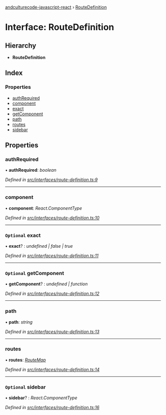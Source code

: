 [andculturecode-javascript-react](../README.md) › [RouteDefinition](routedefinition.md)

# Interface: RouteDefinition

## Hierarchy

* **RouteDefinition**

## Index

### Properties

* [authRequired](routedefinition.md#authrequired)
* [component](routedefinition.md#component)
* [exact](routedefinition.md#optional-exact)
* [getComponent](routedefinition.md#optional-getcomponent)
* [path](routedefinition.md#path)
* [routes](routedefinition.md#routes)
* [sidebar](routedefinition.md#optional-sidebar)

## Properties

###  authRequired

• **authRequired**: *boolean*

*Defined in [src/interfaces/route-definition.ts:9](https://github.com/AndcultureCode/AndcultureCode.JavaScript.React/blob/bf780d8/src/interfaces/route-definition.ts#L9)*

___

###  component

• **component**: *React.ComponentType*

*Defined in [src/interfaces/route-definition.ts:10](https://github.com/AndcultureCode/AndcultureCode.JavaScript.React/blob/bf780d8/src/interfaces/route-definition.ts#L10)*

___

### `Optional` exact

• **exact**? : *undefined | false | true*

*Defined in [src/interfaces/route-definition.ts:11](https://github.com/AndcultureCode/AndcultureCode.JavaScript.React/blob/bf780d8/src/interfaces/route-definition.ts#L11)*

___

### `Optional` getComponent

• **getComponent**? : *undefined | function*

*Defined in [src/interfaces/route-definition.ts:12](https://github.com/AndcultureCode/AndcultureCode.JavaScript.React/blob/bf780d8/src/interfaces/route-definition.ts#L12)*

___

###  path

• **path**: *string*

*Defined in [src/interfaces/route-definition.ts:13](https://github.com/AndcultureCode/AndcultureCode.JavaScript.React/blob/bf780d8/src/interfaces/route-definition.ts#L13)*

___

###  routes

• **routes**: *[RouteMap](routemap.md)*

*Defined in [src/interfaces/route-definition.ts:14](https://github.com/AndcultureCode/AndcultureCode.JavaScript.React/blob/bf780d8/src/interfaces/route-definition.ts#L14)*

___

### `Optional` sidebar

• **sidebar**? : *React.ComponentType*

*Defined in [src/interfaces/route-definition.ts:16](https://github.com/AndcultureCode/AndcultureCode.JavaScript.React/blob/bf780d8/src/interfaces/route-definition.ts#L16)*
